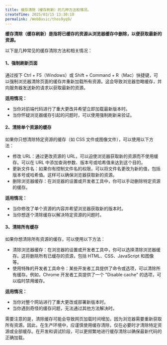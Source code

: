 ```yaml
---
title: 缓存清除（缓存刷新）的几种方法和情况。
createTime: 2025/03/15 13:30:18
permalink: /WebBasic/thos9yq9/
---
```



**缓存清除（缓存刷新）是指将已缓存的资源从浏览器缓存中删除，以便获取最新的资源。**

以下是几种常见的缓存清除方法和相关情况：

#### 1、强制刷新页面

通过按下 Ctrl + F5（Windows）或 Shift + Command + R（Mac）快捷键，可以强制浏览器清除页面的缓存并重新加载所有资源。这会导致浏览器忽略缓存，并向服务器发送新的请求以获取最新的资源。

**适用情况：**

- 当你对前端代码进行了重大更改并希望立即加载最新版本时。
- 当你怀疑浏览器缓存引起的问题时，可以使用强制刷新来验证。

#### 2、清除单个资源的缓存

如果你只想清除特定资源的缓存（如 CSS 文件或图像文件），可以使用以下方法：

- 修改 URL：通过更改资源的 URL，可以迫使浏览器获取新的资源而不使用缓存。可以在 URL 中添加查询参数、版本号或哈希值来达到这个目的。
- 更新文件名：如果你有控制文件名的权限，可以将文件名更改为新的值，包括版本号或哈希值。这样可以确保浏览器获取新的资源。
- 删除浏览器缓存：在浏览器的设置或开发者工具中，你可以手动删除特定资源的缓存。

**适用情况：**

- 当你修改了单个资源的内容并希望浏览器获取新的版本时。
- 当你想逐个清除缓存以解决特定资源的问题时。

#### 3、清除所有缓存

如果你想清除所有资源的缓存，可以使用以下方法：

- 清除浏览器缓存：在浏览器的设置或开发者工具中，你可以选择清除浏览器缓存。这将删除所有已缓存的资源，包括 HTML、CSS、JavaScript 和图像等。
- 使用特殊的开发者工具命令：某些开发者工具提供了命令或选项，可以清除所有缓存。例如，Chrome 开发者工具提供了一个 "Disable cache" 的选项，可以临时禁用缓存。

**适用情况：**

- 当你对整个网站进行了重大更改或部署新版本时。
- 当你遇到奇怪的缓存问题，无法通过其他方法解决时。

需要注意的是，清除缓存可能会导致网页加载时间增加，因为浏览器需要重新获取所有资源。因此，在生产环境中，应谨慎使用缓存清除，仅在必要时才清除特定资源或全部缓存。在开发和调试阶段，可以更频繁地进行缓存清除以确保最新代码的正确加载。
